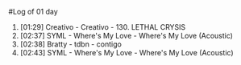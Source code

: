 #Log of 01 day

1. [01:29] Creativo - Creativo - 130. LETHAL CRYSIS
1. [02:37] SYML - Where's My Love - Where's My Love (Acoustic)
1. [02:38] Bratty - tdbn - contigo
1. [02:43] SYML - Where's My Love - Where's My Love (Acoustic)
